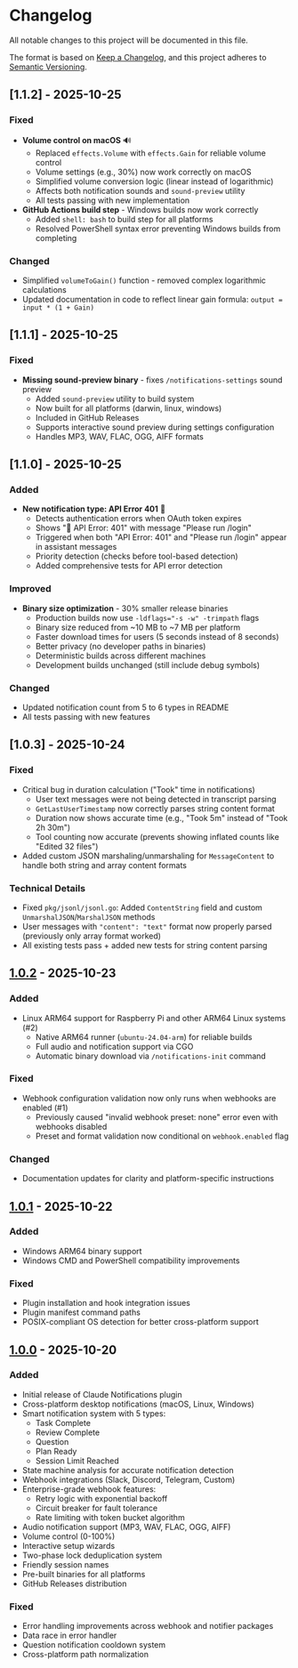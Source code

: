 # Changelog

All notable changes to this project will be documented in this file.

The format is based on [Keep a Changelog](https://keepachangelog.com/en/1.0.0/),
and this project adheres to [Semantic Versioning](https://semver.org/spec/v2.0.0.html).

## [1.1.2] - 2025-10-25

### Fixed
- **Volume control on macOS** 🔊
  - Replaced `effects.Volume` with `effects.Gain` for reliable volume control
  - Volume settings (e.g., 30%) now work correctly on macOS
  - Simplified volume conversion logic (linear instead of logarithmic)
  - Affects both notification sounds and `sound-preview` utility
  - All tests passing with new implementation
- **GitHub Actions build step** - Windows builds now work correctly
  - Added `shell: bash` to build step for all platforms
  - Resolved PowerShell syntax error preventing Windows builds from completing

### Changed
- Simplified `volumeToGain()` function - removed complex logarithmic calculations
- Updated documentation in code to reflect linear gain formula: `output = input * (1 + Gain)`

## [1.1.1] - 2025-10-25

### Fixed
- **Missing sound-preview binary** - fixes `/notifications-settings` sound preview
  - Added `sound-preview` utility to build system
  - Now built for all platforms (darwin, linux, windows)
  - Included in GitHub Releases
  - Supports interactive sound preview during settings configuration
  - Handles MP3, WAV, FLAC, OGG, AIFF formats

## [1.1.0] - 2025-10-25

### Added
- **New notification type: API Error 401** 🔴
  - Detects authentication errors when OAuth token expires
  - Shows "🔴 API Error: 401" with message "Please run /login"
  - Triggered when both "API Error: 401" and "Please run /login" appear in assistant messages
  - Priority detection (checks before tool-based detection)
  - Added comprehensive tests for API error detection

### Improved
- **Binary size optimization** - 30% smaller release binaries
  - Production builds now use `-ldflags="-s -w" -trimpath` flags
  - Binary size reduced from ~10 MB to ~7 MB per platform
  - Faster download times for users (5 seconds instead of 8 seconds)
  - Better privacy (no developer paths in binaries)
  - Deterministic builds across different machines
  - Development builds unchanged (still include debug symbols)

### Changed
- Updated notification count from 5 to 6 types in README
- All tests passing with new features

## [1.0.3] - 2025-10-24

### Fixed
- Critical bug in duration calculation ("Took" time in notifications)
  - User text messages were not being detected in transcript parsing
  - `GetLastUserTimestamp` now correctly parses string content format
  - Duration now shows accurate time (e.g., "Took 5m" instead of "Took 2h 30m")
  - Tool counting now accurate (prevents showing inflated counts like "Edited 32 files")
- Added custom JSON marshaling/unmarshaling for `MessageContent` to handle both string and array content formats

### Technical Details
- Fixed `pkg/jsonl/jsonl.go`: Added `ContentString` field and custom `UnmarshalJSON`/`MarshalJSON` methods
- User messages with `"content": "text"` format now properly parsed (previously only array format worked)
- All existing tests pass + added new tests for string content parsing

## [1.0.2] - 2025-10-23

### Added
- Linux ARM64 support for Raspberry Pi and other ARM64 Linux systems (#2)
  - Native ARM64 runner (`ubuntu-24.04-arm`) for reliable builds
  - Full audio and notification support via CGO
  - Automatic binary download via `/notifications-init` command

### Fixed
- Webhook configuration validation now only runs when webhooks are enabled (#1)
  - Previously caused "invalid webhook preset: none" error even with webhooks disabled
  - Preset and format validation now conditional on `webhook.enabled` flag

### Changed
- Documentation updates for clarity and platform-specific instructions

## [1.0.1] - 2025-10-22

### Added
- Windows ARM64 binary support
- Windows CMD and PowerShell compatibility improvements

### Fixed
- Plugin installation and hook integration issues
- Plugin manifest command paths
- POSIX-compliant OS detection for better cross-platform support

## [1.0.0] - 2025-10-20

### Added
- Initial release of Claude Notifications plugin
- Cross-platform desktop notifications (macOS, Linux, Windows)
- Smart notification system with 5 types:
  - Task Complete
  - Review Complete
  - Question
  - Plan Ready
  - Session Limit Reached
- State machine analysis for accurate notification detection
- Webhook integrations (Slack, Discord, Telegram, Custom)
- Enterprise-grade webhook features:
  - Retry logic with exponential backoff
  - Circuit breaker for fault tolerance
  - Rate limiting with token bucket algorithm
- Audio notification support (MP3, WAV, FLAC, OGG, AIFF)
- Volume control (0-100%)
- Interactive setup wizards
- Two-phase lock deduplication system
- Friendly session names
- Pre-built binaries for all platforms
- GitHub Releases distribution

### Fixed
- Error handling improvements across webhook and notifier packages
- Data race in error handler
- Question notification cooldown system
- Cross-platform path normalization

[1.0.2]: https://github.com/777genius/claude-notifications-go/compare/v1.0.1...v1.0.2
[1.0.1]: https://github.com/777genius/claude-notifications-go/compare/v1.0.0...v1.0.1
[1.0.0]: https://github.com/777genius/claude-notifications-go/releases/tag/v1.0.0
